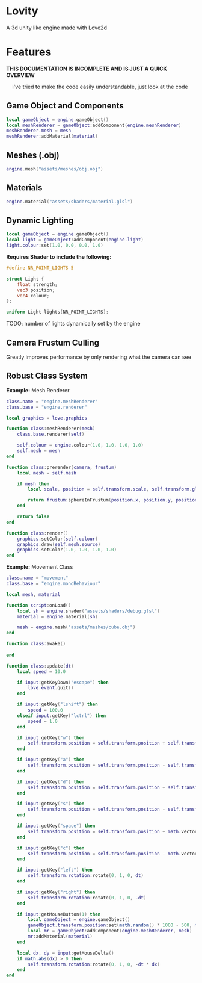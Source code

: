 # Lovity
A 3d unity like engine made with Love2d

# Features

**THIS DOCUMENTATION IS INCOMPLETE AND IS JUST A QUICK OVERVIEW**  

&nbsp;&nbsp;&nbsp;&nbsp;I've tried to make the code easily understandable, just look at the code

## Game Object and Components
```lua
local gameObject = engine.gameObject()
local meshRenderer = gameObject:addComponent(engine.meshRenderer)
meshRenderer.mesh = mesh
meshRenderer:addMaterial(material)
```
## Meshes (.obj)
```lua
engine.mesh("assets/meshes/obj.obj")
```
## Materials
```lua
engine.material("assets/shaders/material.glsl")
```
## Dynamic Lighting
```lua
local gameObject = engine.gameObject()
local light = gameObject:addComponent(engine.light)
light.colour:set(1.0, 0.0, 0.0, 1.0)
```

**Requires Shader to include the following:**
```glsl
#define NR_POINT_LIGHTS 5

struct Light {
    float strength;
    vec3 position;
    vec4 colour;
};

uniform Light lights[NR_POINT_LIGHTS];
```
TODO: number of lights dynamically set by the engine

## Camera Frustum Culling
Greatly improves performance by only rendering what the camera can see

## Robust Class System
**Example:** Mesh Renderer
```lua
class.name = "engine.meshRenderer"
class.base = "engine.renderer"

local graphics = love.graphics

function class:meshRenderer(mesh)
	class.base.renderer(self)

	self.colour = engine.colour(1.0, 1.0, 1.0, 1.0)
	self.mesh = mesh
end

function class:prerender(camera, frustum)
	local mesh = self.mesh

	if mesh then
		local scale, position = self.transform.scale, self.transform.globalPosition

		return frustum:sphereInFrustum(position.x, position.y, position.z, mesh.extent:magnitude() * math.max(math.max(scale.x, scale.y), scale.z))
	end

	return false
end

function class:render()
	graphics.setColor(self.colour)
	graphics.draw(self.mesh.source)
	graphics.setColor(1.0, 1.0, 1.0, 1.0)
end
```

**Example:** Movement Class
```lua
class.name = "movement"
class.base = "engine.monoBehaviour"

local mesh, material

function script:onLoad()
	local sh = engine.shader("assets/shaders/debug.glsl")
	material = engine.material(sh)

	mesh = engine.mesh("assets/meshes/cube.obj")
end

function class:awake()
	
end

function class:update(dt)
	local speed = 10.0

	if input:getKeyDown("escape") then
		love.event.quit()
	end

	if input:getKey("lshift") then
		speed = 100.0
	elseif input:getKey("lctrl") then
		speed = 1.0
	end

	if input:getKey("w") then
		self.transform.position = self.transform.position + self.transform.forward * dt * speed
	end

	if input:getKey("a") then
		self.transform.position = self.transform.position - self.transform.right * dt * speed
	end

	if input:getKey("d") then
		self.transform.position = self.transform.position + self.transform.right * dt * speed
	end

	if input:getKey("s") then
		self.transform.position = self.transform.position - self.transform.forward  * dt * speed
	end

	if input:getKey("space") then
		self.transform.position = self.transform.position + math.vector3(0, 1, 0) * dt * speed
	end

	if input:getKey("c") then
		self.transform.position = self.transform.position - math.vector3(0, 1, 0) * dt * speed
	end

	if input:getKey("left") then
		self.transform.rotation:rotate(0, 1, 0, dt)
	end

	if input:getKey("right") then
		self.transform.rotation:rotate(0, 1, 0, -dt)
	end

	if input:getMouseButton(1) then
		local gameObject = engine.gameObject()
		gameObject.transform.position:set(math.random() * 1000 - 500, math.random() * 1000 - 500, math.random() * 1000 - 500)
		local mr = gameObject:addComponent(engine.meshRenderer, mesh)
		mr:addMaterial(material)
	end

	local dx, dy = input:getMouseDelta()
	if math.abs(dx) > 0 then
		self.transform.rotation:rotate(0, 1, 0, -dt * dx)
	end
end
```
